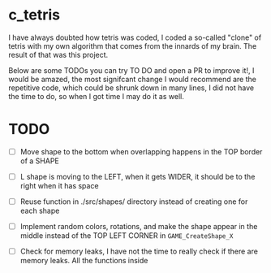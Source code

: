# c_tetris

I have always doubted how tetris was coded, I coded a so-called "clone" of tetris with my own algorithm that comes from the innards of my brain.
The result of that was this project.

Below are some TODOs you can try TO DO and open a PR to improve it!, I would be amazed, the most signifcant change I would recommend are the repetitive code,
which could be shrunk down in many lines, I did not have the time to do, so when I got time I may do it as well.

# TODO

- [ ] Move shape to the bottom when overlapping happens in the TOP border of a SHAPE
- [ ] L shape is moving to the LEFT, when it gets WIDER, it should be to the right when it has space
- [ ] Reuse function in ./src/shapes/ directory instead of creating one for each shape
- [ ] Implement random colors, rotations, and make the shape appear in the middle instead of the TOP LEFT CORNER in `GAME_CreateShape_X`
- [ ] Check for memory leaks, I have not the time to really check if there are memory leaks. All the functions inside

